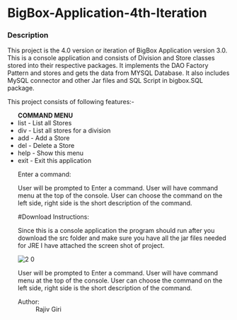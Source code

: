 # BigBox-Application-4th-Iteration
<h3>Description</h3>
 <p> This project is the 4.0 version or iteration of BigBox Application version 3.0. This is a console application and consists of Division and Store classes stored
 into their respective packages. It implements the DAO Factory Pattern and stores and gets the data from MYSQL Database. It also includes MySQL connector and other Jar files and 
 SQL Script in bigbox.SQL package.</p>
 <p>This project consists of following features:-</p>
                                                                      <ul>
                                                                      <b> COMMAND MENU</b>
                                                                                 <li>list    - List all Stores</li>                                                             
                                                                                 <li>div     - List all stores for a division</li>                                                                               
                                                                                 <li>add     - Add a Store</li>
                                                                                 <li>del     - Delete a Store</li>
                                                                                 <li>help    - Show this menu</li>
                                                                                 <li>exit    - Exit this application</li>
                                                                                 <p>Enter a command: </p>

<p>User will be prompted to Enter a command. User will have command menu at the top of the console.
   User can choose the command on the left side, right side is the short description of the command.</p></dd>

#Download Instructions:
<p>Since this is a console application the program should run after you download the src folder and make sure you have all the jar files needed for JRE I have attached the screen shot of project.</p>


![2 0](https://user-images.githubusercontent.com/28536965/28005386-3fdc70a8-6518-11e7-8636-184be63e6eb4.JPG)

<p>User will be prompted to Enter a command. User will have command menu at the top of the console.
   User can choose the command on the left side, right side is the short description of the command.</p></dd>
<dt><span class="simpleTagLabel">Author:</span></dt>
<dd>Rajiv Giri</dd>
